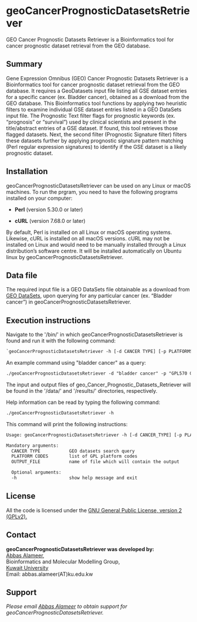 # geoCancerPrognosticDatasetsRetriever
GEO Cancer Prognostic Datasets Retriever is a Bioinformatics tool for cancer prognostic dataset retrieval from the GEO database.
## Summary
<p>Gene Expression Omnibus (GEO) Cancer Prognostic Datasets Retriever is a Bioinformatics tool for cancer prognostic dataset retrieval from the GEO database. It requires a GeoDatasets input file listing all GSE dataset entries for a specific cancer (ex. Bladder cancer), obtained as a download from the GEO database. This Bioinformatics tool functions by applying two heuristic filters to examine individual GSE dataset entries listed in a GEO DataSets input file. The Prognostic Text filter flags for prognostic keywords (ex. “prognosis” or “survival”) used by clinical scientists and present in the title/abstract entries of a GSE dataset. If found, this tool retrieves those flagged datasets. Next, the second filter (Prognostic Signature filter) filters these datasets further by applying prognostic signature pattern matching (Perl regular expression signatures) to identify if the GSE dataset is a likely prognostic dataset.</p>

## Installation
geoCancerPrognosticDatasetsRetriever can be used on any Linux or macOS machines. To run the prgram, you need to have the following programs installed on your computer:

<p><ul><li><b>Perl</b> (version 5.30.0 or later)</li></ul></p>
<p><ul><li><b>cURL</b> (version 7.68.0 or later)</li></ul></p>
By default, Perl is installed on all Linux or macOS operating systems. Likewise, cURL is installed on all macOS versions. cURL may not be installed on Linux and would need to be manually installed through a Linux distribution’s software centre. It will be installed automatically on Ubuntu linux by geoCancerPrognosticDatasetsRetriever.

## Data file
The required input file is a GEO DataSets file obtainable as a download  from <a href="https://www.ncbi.nlm.nih.gov/gds/">GEO DataSets</a>, upon querying for any particular cancer (ex. “Bladder cancer”) in geoCancerPrognosticDatasetsRetriever.

## Execution instructions
Navigate to the '/bin/' in which geoCancerPrognosticDatasetsRetriever is found and run it with the following command:

```diff
`geoCancerPrognosticDatasetsRetriever -h [-d CANCER TYPE] [-p PLATFORMS_CODES] [-o OUTPUT_FILE]`
```

An example command using "bladder cancer" as a query:

```diff
./geoCancerPrognosticDatasetsRetriever -d "bladder cancer" -p "GPL570 GPL97 GPL96" -o bladder_cancer.out
```

The input and output files of geo_Cancer_Prognostic_Datasets_Retriever will be found in the '/data/' and '/results/' directories, respectively.

<p>Help information can be read by typing the following command:</p>  

```diff
./geoCancerPrognosticDatasetsRetriever -h
```

<p>This command will print the following instructions:</p>

```diff
Usage: geoCancerPrognosticDatasetsRetriever -h [-d CANCER_TYPE] [-p PLATFORM_CODES] [-o OUTPUT_FILE]

Mandatory arguments:
  CANCER TYPE           GEO datasets search query
  PLATFORM CODES        list of GPL platform codes
  OUTPUT_FILE           name of file which will contain the output

  Optional arguments:
  -h                    show help message and exit
  ```

## License
All the code is licensed under the <a href="http://www.gnu.org/licenses/gpl-2.0-standalone.html">GNU General Public License, version 2 (GPLv2).</a> 

## Contact
<p><b>geoCancerPrognosticDatasetsRetriever was developed by:</b><br>
<a href="http://kuweb.ku.edu.kw/biosc/People/AcademicStaff/Dr.AbbasAlameer/index.htm">Abbas Alameer</a>,<br>
Bioinformatics and Molecular Modelling Group,<br> 
<a href="http://kuweb.ku.edu.kw/ku/index.htm">Kuwait University</a><br>
Email: abbas.alameer(AT)ku.edu.kw</p>

## Support
<address>Please email <a href="mailto:abbas.alameer@ku.edu.kw">Abbas Alameer</a> to obtain support for geoCancerPrognosticDatasetsRetriever.</address>
